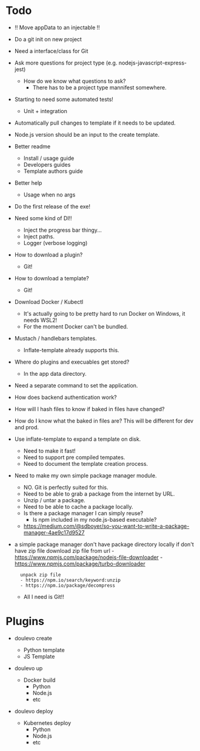 # Todo

- !! Move appData to an injectable !!

- Do a git init on new project
- Need a interface/class for Git
- Ask more questions for project type (e.g. nodejs-javascript-express-jest)
  - How do we know what questions to ask?
    - There has to be a project type mannifest somewhere.

- Starting to need some automated tests!
    - Unit + integration

- Automatically pull changes to template if it needs to be updated.

- Node.js version should be an input to the create template.

- Better readme
  - Install / usage guide
  - Developers guides
  - Template authors guide

- Better help
  - Usage when no args

- Do the first release of the exe!

- Need some kind of DI!!
  - Inject the progress bar thingy...
  - Inject paths.
  - Logger (verbose logging)

- How to download a plugin?
  - Git!
- How to download a template?
  - Git!
- Download Docker / Kubectl
  - It's actually going to be pretty hard to run Docker on Windows, it needs WSL2!
  - For the moment Docker can't be bundled.
- Mustach /  handlebars templates.
  - Inflate-template already supports this.
- Where do plugins and execuables get stored?
  - In the app data directory.
- Need a separate command to set the application.
- How does backend authentication work?

- How will I hash files to know if baked in files have changed?
- How do I know what the baked in files are? This will be different for dev and prod.

- Use inflate-template to expand a template on disk.
  - Need to make it fast!
  - Need to support pre compiled tempates.
  - Need to document the template creation process.

- Need to make my own simple package manager module.
  - NO. Git is perfectly suited for this.
  - Need to be able to grab a package from the internet by URL.
  - Unzip / untar a package.
  - Need to be able to cache a package locally.
  - Is there a package manager I can simply reuse?
    - Is npm included in my node.js-based executable?
  - https://medium.com/@sdboyer/so-you-want-to-write-a-package-manager-4ae9c17d9527


- a simple package manager
    don't have package directory locally
        if don't have zip file
            download zip file from url
              - https://www.npmjs.com/package/nodejs-file-downloader
              - https://www.npmjs.com/package/turbo-downloader
        
        unpack zip file
        - https://npm.io/search/keyword:unzip
        - https://npm.io/package/decompress
    - All I need is Git!!

# Plugins

- doulevo create

    - Python template
    - JS Template


- doulevo up

    - Docker build
      - Python
      - Node.js
      - etc


- doulevo deploy

    - Kubernetes deploy
      - Python
      - Node.js
      - etc